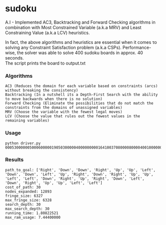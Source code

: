 # sudoku
A.I - Implemented AC3, Backtracking and Forward Checking algorithms in combination with Most Constrained Variable (a.k.a MRV) and Least Constraining Value (a.k.a LCV) heuristics. 

In fact, the above algorithms and heuristics are essential when it comes το solving any Constraint Satisfaction problem (a.k.a CSPs). 
Performance-wise, the solver was able to solve 400 sudoku boards in approx. 40 seconds.  
The script prints the board to output.txt


### Algorithms
```
AC3 (Reduces the domain for each variable based on constraints (arcs) without breaking the consistency)
Backtracking (In a nutshell its a Depth-First Search with the ability to move backwards when there is no solution)
Forward Checking (Eliminate the possibilities that do not match the constraints from the domains of unassigned variables)
MRV (Choose the variable with the fewest legal moves)
LCV (Choose the value that rules out the fewest values in the remaining variables)
```
### Usage
```
python driver.py 000530000005000600000190503000004000000000164100370800008000040010000008004700921
```
### Results
```
path_to_goal: ['Right', 'Down', 'Down', 'Right', 'Up', 'Up', 'Left', 'Down', 'Down', 'Left', 'Up', 'Right', 'Down', 'Right', 'Up', 'Up', 'Left', 'Left', 'Down', 'Right', 'Up', 'Right', 'Down', 'Left', 'Down', 'Right', 'Up', 'Up', 'Left', 'Left']
cost_of_path: 30
nodes_expanded: 12893
fringe_size: 6327
max_fringe_size: 6328
search_depth: 30
max_search_depth: 30
running_time: 1.80822521
max_ram_usage: 7.44400000
```
